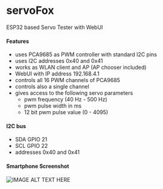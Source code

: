 # servoFox
ESP32 based Servo Tester with WebUI
#### Features
* uses PCA9685 as PWM controller with standard I2C pins
* uses I2C addresses 0x40 and 0x41
* works as WLAN client and AP (AP chooser included)
* WebUI with IP address 192.168.4.1
* controls all 16 PWM channels of PCA9685
* controls also a single channel
* gives access to the following servo parameters
  * pwm frequency (40 Hz - 500 Hz)
  * pwm pulse width in ms
  * 12 bit pwm pulse value (0 - 4095)
#### I2C bus
* SDA GPIO 21
* SCL GPIO 22
* addresses 0x40 and 0x41
#### Smartphone Screenshot
![IMAGE ALT TEXT HERE](https://www.dorstel.de/github/servoFox_v1.4.png)
